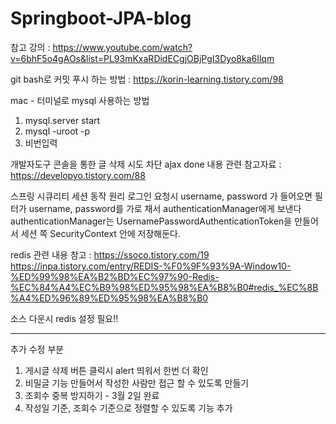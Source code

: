 # Springboot-JPA-blog
참고 강의 :  https://www.youtube.com/watch?v=6bhF5o4gAOs&list=PL93mKxaRDidECgjOBjPgI3Dyo8ka6Ilqm

git bash로 커밋 푸시 하는 방법 : https://korin-learning.tistory.com/98

mac - 터미널로 mysql 사용하는 방법
1. mysql.server start
2. mysql -uroot -p
3. 비번입력


개발자도구 콘솔을 통한 글 삭제 시도 차단
ajax done 내용 관련 참고자료 : https://developyo.tistory.com/88


스프링 시큐리티 세션 동작 원리
로그인 요청시 username, password 가 들어오면
필터가 username, password를 가로 채서 authenticationManager에게 보낸다
authenticationManager는 UsernamePasswordAuthenticationToken을 만들어서
세션 쪽 SecurityContext 안에 저장해둔다.


redis 관련 내용 참고 :
https://ssoco.tistory.com/19
https://inpa.tistory.com/entry/REDIS-%F0%9F%93%9A-Window10-%ED%99%98%EA%B2%BD%EC%97%90-Redis-%EC%84%A4%EC%B9%98%ED%95%98%EA%B8%B0#redis_%EC%8B%A4%ED%96%89%ED%95%98%EA%B8%B0

소스 다운시 redis 설정 필요!!

----

추가 수정 부분
1. 게시글 삭제 버튼 클릭시 alert 띄워서 한번 더 확인
2. 비밀글 기능 만들어서 작성한 사람만 접근 할 수 있도록 만들기
3. 조회수 중복 방지하기 - 3월 2일 완료
4. 작성일 기준, 조회수 기준으로 정렬할 수 있도록 기능 추가
